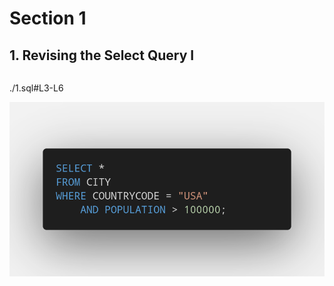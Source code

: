 # Section 1

## 1. Revising the Select Query I

```sql:./1.sql [1,5]

```

./1.sql#L3-L6

![Revising the Select Query I](1.png)
